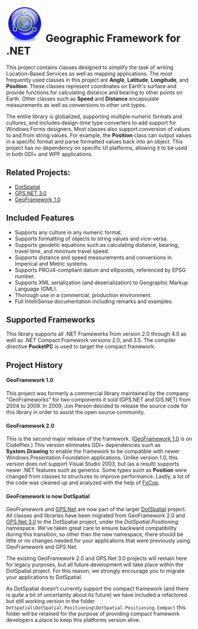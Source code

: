 # ![Geoframework Logo](Docs/logo.png) Geographic Framework for .NET

This project contains classes designed to simplify the task of writing Location-Based Services as well as mapping applications.  The most frequently used classes in this project are **Angle**, **Latitude**, **Longitude**, and **Position**.  These classes represent coordinates on Earth's surface and provide functions for calculating distance and bearing to other points on Earth.  Other classes such as **Speed** and **Distance** encapsulate measurements as well as conversions to other unit types.  

The entire library is globalized, supporting multiple numeric formats and cultures, and includes design-time type converters to add support for Windows Forms designers.  Most classes also support conversion of values to and from string values.  For example, the **Position** class can output values in a specific format and parse formatted values back into an object.  This project has no dependency on specific UI platforms, allowing it to be used in both GDI+ and WPF applications.

## Related Projects:
- [DotSpatial](https://github.com/DotSpatial/DotSpatial)
- [GPS.NET 3.0](https://github.com/BigstickCarpet/GPS.Net)
- [GeoFramework 1.0](http://geoframework1.codeplex.com)


## Included Features

* Supports any culture in any numeric format.
* Supports formatting of objects to string values and vice-versa.
* Supports geodetic equations such as calculating distance, bearing, travel time, and minimum travel speed.
* Supports distance and speed measurements and conversions in Imperical and Metric systems.
* Supports PROJ4-compliant datum and ellipsoids, referenced by EPSG number.
* Supports XML serialization (and deserialization) to Geographic Markup Language (GML).
* Thorough use in a commercial, production environment.
* Full IntelliSense documentation including remarks and examples.

## Supported Frameworks

This library supports all .NET Frameworks from version 2.0 through 4.0 as well as .NET Compact Framework versions 2.0, and 3.5.   The compiler directive **PocketPC** is used to target the compact framework.  

## Project History

#### GeoFramework 1.0

This project was formerly a commercial library maintained by the company "GeoFrameworks" for two components it sold (GPS.NET and GIS.NET) from 2004 to 2009.  In 2009, Jon Person decided to release the source code for this library in order to assist the open source community.  

#### GeoFramework 2.0
This is the second major release of the framework.  ([GeoFramework 1.0](http://geoframework1.codeplex.com) is on CodePlex.)  This version eliminates GDI+ dependencies such as **System.Drawing** to enable the framework to be compatible with newer Windows Presentation Foundation applications.  Unlike version 1.0, this version does not support Visual Studio 2003, but (as a result) supports newer .NET features such as generics.  Some types such as **Position** were changed from classes to structures to improve performance.  Lastly, a lot of the code was cleaned up and analyzed with the help of [FxCop](http://www.microsoft.com/downloads/details.aspx?FamilyID=9aeaa970-f281-4fb0-aba1-d59d7ed09772&displaylang=en).

#### GeoFramework is now DotSpatial

GeoFramework and [GPS.Net](https://github.com/BigstickCarpet/GPS.Net) are now part of the larger [DotSpatial](https://github.com/DotSpatial/DotSpatial) project.  All classes and libraries have been migrated from GeoFramework 2.0 and [GPS.Net 3.0](https://github.com/BigstickCarpet/GPS.Net) to the DotSpatial project, under the _DotSpatial.Positioning_ namespace.  We've taken great care to ensure backward compatibility during this transition, so other than the new namespace, there should be little or no changes needed for your applications that were previously using GeoFramework and GPS.Net.

The existing GeoFramework 2.0 and GPS.Net 3.0 projects will remain here for legacy purposes, but all future development will take place within the DotSpatial project.  For this reason, we strongly encourage you to migrate your applications to DotSpatial.

As DotSpatial doesn’t currently support the compact framework (and there is quite a bit of uncertainty about its future) we have included a refactored but still working version in the folder `DotSpatial\DotSpatial.Positioning\DotSpatial.Positioning.Compact` this folder will be retained for the purpose of providing compact framework developers a place to keep this platforms version alive.

